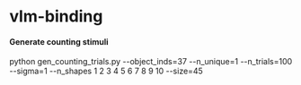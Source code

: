 # vlm-binding

#### Generate counting stimuli
python gen_counting_trials.py --object_inds=37 --n_unique=1 --n_trials=100 --sigma=1 --n_shapes 1 2 3 4 5 6 7 8 9 10 --size=45